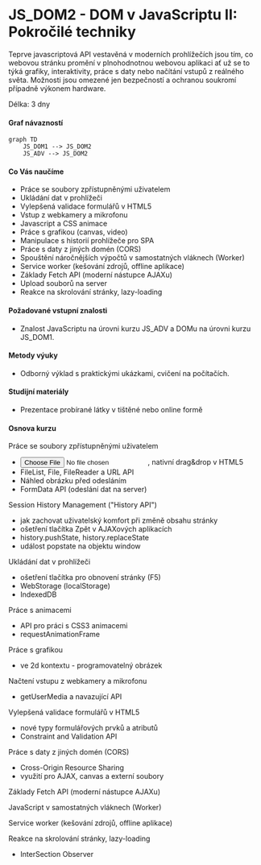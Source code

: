 # JS_DOM2 - DOM v JavaScriptu II: Pokročilé techniky
  
Teprve javascriptová API vestavěná v moderních prohlížečích jsou tím, co webovou stránku promění v plnohodnotnou webovou aplikaci ať už se to týká grafiky, interaktivity, práce s daty nebo načítání vstupů z reálného světa. Možnosti jsou omezené jen bezpečností a ochranou soukromí případně výkonem hardware.

Délka: 3 dny

#### Graf návazností
```mermaid
graph TD
    JS_DOM1 --> JS_DOM2
    JS_ADV --> JS_DOM2
```

#### Co Vás naučíme
* Práce se soubory zpřístupněnými uživatelem
* Ukládání dat v prohlížeči
* Vylepšená validace formulářů v HTML5
* Vstup z webkamery a mikrofonu
* Javascript a CSS animace
* Práce s grafikou (canvas, video)
* Manipulace s historií prohlížeče pro SPA
* Práce s daty z jiných domén (CORS)
* Spouštění náročnějších výpočtů v samostatných vláknech (Worker)
* Service worker (kešování zdrojů, offline aplikace)
* Základy Fetch API (moderní nástupce AJAXu)
* Upload souborů na server
* Reakce na skrolování stránky, lazy-loading

#### Požadované vstupní znalosti
* Znalost JavaScriptu na úrovni kurzu JS_ADV a DOMu na úrovni kurzu JS_DOM1.

#### Metody výuky
* Odborný výklad s praktickými ukázkami, cvičení na počítačích.

#### Studijní materiály
* Prezentace probírané látky v tištěné nebo online formě

#### Osnova kurzu
Práce se soubory zpřístupněnými uživatelem
* <input type="file">, nativní drag&drop v HTML5
* FileList, File, FileReader a URL API 
* Náhled obrázku před odesláním
* FormData API (odeslání dat na server)

Session History Management ("History API")
* jak zachovat uživatelský komfort při změně obsahu stránky
* ošetření tlačítka Zpět v AJAXových aplikacích
* history.pushState, history.replaceState
* událost popstate na objektu window

Ukládání dat v prohlížeči
* ošetření tlačítka pro obnovení stránky (F5)
* WebStorage (localStorage)
* IndexedDB

Práce s animacemi
* API pro práci s CSS3 animacemi
* requestAnimationFrame

Práce s grafikou 
* <canvas> ve 2d kontextu - programovatelný obrázek

Načtení vstupu z webkamery a mikrofonu
* getUserMedia a navazující API

Vylepšená validace formulářů v HTML5
* nové typy formulářových prvků a atributů
* Constraint and Validation API

Práce s daty z jiných domén (CORS)
* Cross-Origin Resource Sharing
* využití pro AJAX, canvas a externí soubory

Základy Fetch API (moderní nástupce AJAXu)

JavaScript v samostatných vláknech (Worker)

Service worker (kešování zdrojů, offline aplikace)

Reakce na skrolování stránky, lazy-loading
* InterSection Observer